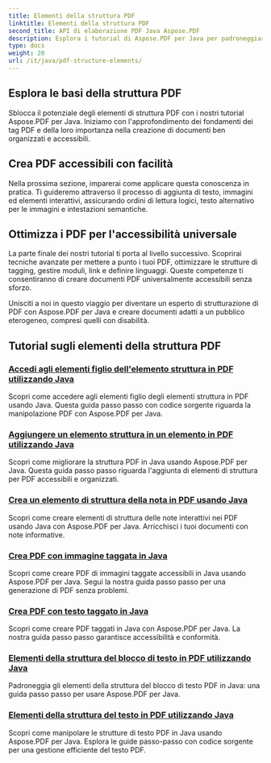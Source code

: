 ```yaml
---
title: Elementi della struttura PDF
linktitle: Elementi della struttura PDF
second_title: API di elaborazione PDF Java Aspose.PDF
description: Esplora i tutorial di Aspose.PDF per Java per padroneggiare gli elementi della struttura PDF. Crea PDF organizzati e accessibili senza sforzo.
type: docs
weight: 20
url: /it/java/pdf-structure-elements/
---
```


## Esplora le basi della struttura PDF

Sblocca il potenziale degli elementi di struttura PDF con i nostri tutorial Aspose.PDF per Java. Iniziamo con l'approfondimento dei fondamenti dei tag PDF e della loro importanza nella creazione di documenti ben organizzati e accessibili. 

## Crea PDF accessibili con facilità

Nella prossima sezione, imparerai come applicare questa conoscenza in pratica. Ti guideremo attraverso il processo di aggiunta di testo, immagini ed elementi interattivi, assicurando ordini di lettura logici, testo alternativo per le immagini e intestazioni semantiche. 

## Ottimizza i PDF per l'accessibilità universale

La parte finale dei nostri tutorial ti porta al livello successivo. Scoprirai tecniche avanzate per mettere a punto i tuoi PDF, ottimizzare le strutture di tagging, gestire moduli, link e definire linguaggi. Queste competenze ti consentiranno di creare documenti PDF universalmente accessibili senza sforzo.

Unisciti a noi in questo viaggio per diventare un esperto di strutturazione di PDF con Aspose.PDF per Java e creare documenti adatti a un pubblico eterogeneo, compresi quelli con disabilità.
## Tutorial sugli elementi della struttura PDF
### [Accedi agli elementi figlio dell'elemento struttura in PDF utilizzando Java](./access-children-elements-of-structure-element-in-pdf-using-java/)
Scopri come accedere agli elementi figlio degli elementi struttura in PDF usando Java. Questa guida passo passo con codice sorgente riguarda la manipolazione PDF con Aspose.PDF per Java.
### [Aggiungere un elemento struttura in un elemento in PDF utilizzando Java](./add-structure-element-into-element-in-pdf-using-java/)
Scopri come migliorare la struttura PDF in Java usando Aspose.PDF per Java. Questa guida passo passo riguarda l'aggiunta di elementi di struttura per PDF accessibili e organizzati.
### [Crea un elemento di struttura della nota in PDF usando Java](./create-note-structure-element-in-pdf-using-java/)
Scopri come creare elementi di struttura delle note interattivi nei PDF usando Java con Aspose.PDF per Java. Arricchisci i tuoi documenti con note informative.
### [Crea PDF con immagine taggata in Java](./create-pdf-with-tagged-image-in-java/)
Scopri come creare PDF di immagini taggate accessibili in Java usando Aspose.PDF per Java. Segui la nostra guida passo passo per una generazione di PDF senza problemi.
### [Crea PDF con testo taggato in Java](./create-pdf-with-tagged-text-in-java/)
Scopri come creare PDF taggati in Java con Aspose.PDF per Java. La nostra guida passo passo garantisce accessibilità e conformità.
### [Elementi della struttura del blocco di testo in PDF utilizzando Java](./text-block-structure-elements-in-pdf-using-java/)
Padroneggia gli elementi della struttura del blocco di testo PDF in Java: una guida passo passo per usare Aspose.PDF per Java.
### [Elementi della struttura del testo in PDF utilizzando Java](./text-structure-elements-in-pdf-using-java/)
Scopri come manipolare le strutture di testo PDF in Java usando Aspose.PDF per Java. Esplora le guide passo-passo con codice sorgente per una gestione efficiente del testo PDF.